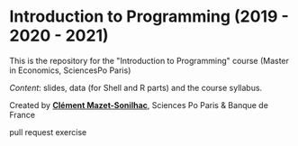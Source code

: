 # Introduction to Programming (2019 - 2020 - 2021)

This is the repository for the "Introduction to Programming" course (Master in Economics, SciencesPo Paris)

*Content*: slides, data (for Shell and R parts) and the course syllabus. 

Created by [**Clément Mazet-Sonilhac**](https://cms27.github.io), Sciences Po Paris & Banque de France


pull request exercise
